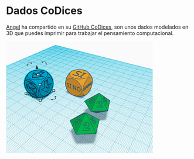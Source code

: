 # Dados CoDices

[Angel](https://twitter.com/anlobarri) ha compartido en su [GitHub CoDices](https://github.com/laescuelamaker/CoDices), son unos dados modelados en 3D que puedes imprimir para trabajar el pensamiento computacional.

![Escornabot Codices](/assets/dados-codices-programacion.png)




